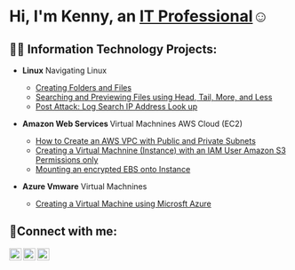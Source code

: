 <h1>Hi, I'm Kenny, an <a href="https://linkedin.com/in/Kennybarr1">IT Professional</a>☺</h1>

<h2>👨‍💻 Information Technology Projects:</h2>

- <b>Linux</b>
Navigating Linux
  - [Creating Folders and Files](https://github.com/KennySBarr/Files-and-folders)
  - [Searching and Previewing Files using Head, Tail, More, and Less](https://github.com/KennySBarr/head-tails)
  - [Post Attack: Log Search IP Address Look up](https://github.com/KennySBarr/IP-address)
 
 - <b>Amazon Web Services </b>
 Virtual Machnines AWS Cloud (EC2)
   - [How to Create an AWS VPC with Public and Private Subnets](https://github.com/KennySBarr/awsvm)
   - [Creating a Virtual Machnine (Instance) with an IAM User Amazon S3 Permissions only ](https://github.com/KennySBarr/awsvm)
   - [Mounting an encrypted EBS onto Instance](https://github.com/KennySBarr/MountingEBS)
 
- <b>Azure Vmware</b>
Virtual Machnines
   - [Creating a Virtual Machine using Microsft Azure](https://github.com/KennySBarr/creating-vm)
  

<h2>🤳Connect with me:</h2>

[<img align="left" alt="Josh | Twitter" width="22px" src="https://cdn.jsdelivr.net/npm/simple-icons@v3/icons/twitter.svg" />][twitter]
[<img align="left" alt="Josh | LinkedIn" width="22px" src="https://cdn.jsdelivr.net/npm/simple-icons@v3/icons/linkedin.svg" />][linkedin]
[<img align="left" alt="Josh | Instagram" width="22px" src="https://cdn.jsdelivr.net/npm/simple-icons@v3/icons/instagram.svg" />][instagram]

[twitter]: https://twitter.com/Jane
[instagram]: https://www.instagram.com/Jane
[linkedin]: https://linkedin.com/in/kennybarr1

